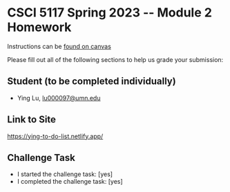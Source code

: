 # CSCI 5117 Spring 2023 -- Module 2 Homework


Instructions can be [found on canvas](https://canvas.umn.edu/courses/355584/pages/homework-2)

Please fill out all of the following sections to help us grade your submission:

## Student (to be completed individually)

* Ying Lu, lu000097@umn.edu

## Link to Site

<https://ying-to-do-list.netlify.app/>

## Challenge Task

* I started the challenge task: [yes]
* I completed the challenge task: [yes]


